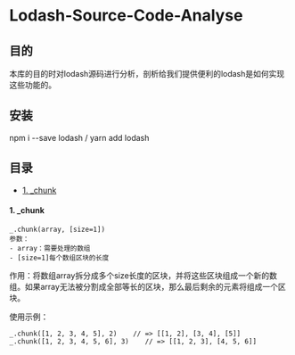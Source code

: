 # Lodash-Source-Code-Analyse

## 目的

本库的目的时对lodash源码进行分析，剖析给我们提供便利的lodash是如何实现这些功能的。

## 安装

npm i --save lodash / yarn add lodash

## 目录

- [1. _chunk](#1-_chunk)


#### 1. _chunk
```
_.chunk(array, [size=1])
参数：
- array：需要处理的数组
- [size=1]每个数组区块的长度
```
作用：将数组array拆分成多个size长度的区块，并将这些区块组成一个新的数组。如果array无法被分割成全部等长的区块，那么最后剩余的元素将组成一个区块。

使用示例：
```
_.chunk([1, 2, 3, 4, 5], 2)    // => [[1, 2], [3, 4], [5]]
_.chunk([1, 2, 3, 4, 5, 6], 3)    // => [[1, 2, 3], [4, 5, 6]]

```
